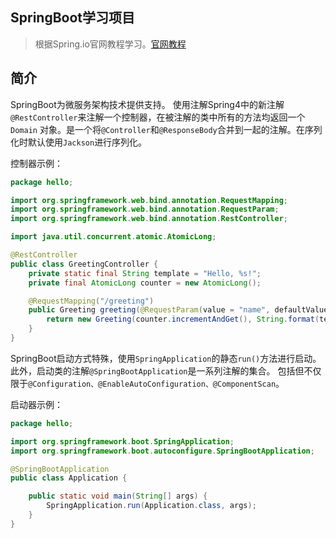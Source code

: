 SpringBoot学习项目
---
> 根据Spring.io官网教程学习。[官网教程](https://spring.io/guides)

简介
---
SpringBoot为微服务架构技术提供支持。
使用注解Spring4中的新注解`@RestController`来注解一个控制器，在被注解的类中所有的方法均返回一个`Domain`
对象。是一个将`@Controller`和`@ResponseBody`合并到一起的注解。在序列化时默认使用`Jackson`进行序列化。

控制器示例：
```java
package hello;

import org.springframework.web.bind.annotation.RequestMapping;
import org.springframework.web.bind.annotation.RequestParam;
import org.springframework.web.bind.annotation.RestController;

import java.util.concurrent.atomic.AtomicLong;

@RestController
public class GreetingController {
    private static final String template = "Hello, %s!";
    private final AtomicLong counter = new AtomicLong();

    @RequestMapping("/greeting")
    public Greeting greeting(@RequestParam(value = "name", defaultValue = "world") String name) {
        return new Greeting(counter.incrementAndGet(), String.format(template, name));
    }
}
```

SpringBoot启动方式特殊，使用`SpringApplication`的静态`run()`方法进行启动。此外，启动类的注解`@SpringBootApplication`是一系列注解的集合。
包括但不仅限于`@Configuration、@EnableAutoConfiguration、@ComponentScan`。

启动器示例：
```java
package hello;

import org.springframework.boot.SpringApplication;
import org.springframework.boot.autoconfigure.SpringBootApplication;

@SpringBootApplication
public class Application {

    public static void main(String[] args) {
        SpringApplication.run(Application.class, args);
    }
}
```